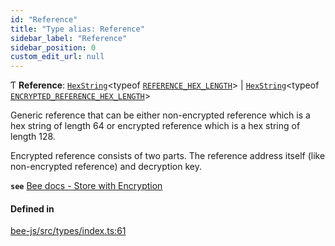 ```yaml
---
id: "Reference"
title: "Type alias: Reference"
sidebar_label: "Reference"
sidebar_position: 0
custom_edit_url: null
---
```


Ƭ **Reference**: [`HexString`](Utils.HexString.md)<typeof [`REFERENCE_HEX_LENGTH`](../variables/REFERENCE_HEX_LENGTH.md)\> \| [`HexString`](Utils.HexString.md)<typeof [`ENCRYPTED_REFERENCE_HEX_LENGTH`](../variables/ENCRYPTED_REFERENCE_HEX_LENGTH.md)\>

Generic reference that can be either non-encrypted reference which is a hex string of length 64 or encrypted
reference which is a hex string of length 128.

Encrypted reference consists of two parts. The reference address itself (like non-encrypted reference) and decryption key.

**`see`** [Bee docs - Store with Encryption](https://docs.ethswarm.org/docs/access-the-swarm/store-with-encryption)

#### Defined in

[bee-js/src/types/index.ts:61](https://github.com/ethersphere/bee-js/blob/2c8b9d1/src/types/index.ts#L61)
